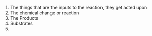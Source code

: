 1. The things that are the inputs to the reaction, they get acted upon
2. The chemical change or reaction
3. The Products
4. Substrates
5. 